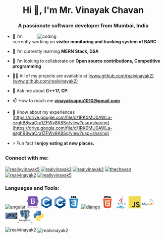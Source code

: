 <h1 align="center">Hi 👋, I'm Mr. Vinayak Chavan</h1>
<h3 align="center">A passionate software developer from Mumbai, India</h3>

<img align="right" alt="coding" width="400" src="https://img.freepik.com/premium-vector/programmer-work-workspace-office-concept_163786-50.jpg?w=2000"></img>
- 🔭 I’m currently working on **visitor monitoring and tracking system of BARC**

- 🌱 I’m currently learning **MERN Stack, DSA**

- 👯 I’m looking to collaborate on **Open source contributions, Competitive programming**

- 👨‍💻 All of my projects are available at [www.github.com/realvinayak2](www.github.com/realvinayak2)

- 💬 Ask me about **C++17, CP.**

- 📫 How to reach me **vinayaksapna1010@gmail.com**

- 📄 Know about my experiences [https://drive.google.com/file/d/1RK0MU0AWLa-ezghB8waCra1ZFWv8K8Sg/view?usp=sharing](https://drive.google.com/file/d/1RK0MU0AWLa-ezghB8waCra1ZFWv8K8Sg/view?usp=sharing)

- ⚡ Fun fact **I enjoy eating at new places.**

<h3 align="left">Connect with me:</h3>
<p align="left">
<a href="https://twitter.com/reallyvinayak5" target="blank"><img align="center" src="https://raw.githubusercontent.com/rahuldkjain/github-profile-readme-generator/master/src/images/icons/Social/twitter.svg" alt="reallyvinayak5" height="30" width="40" /></a>
<a href="https://linkedin.com/in/realvinayak2" target="blank"><img align="center" src="https://raw.githubusercontent.com/rahuldkjain/github-profile-readme-generator/master/src/images/icons/Social/linked-in-alt.svg" alt="realvinayak2" height="30" width="40" /></a>
<a href="https://instagram.com/realvinayak2" target="blank"><img align="center" src="https://raw.githubusercontent.com/rahuldkjain/github-profile-readme-generator/master/src/images/icons/Social/instagram.svg" alt="realvinayak2" height="30" width="40" /></a>
<a href="https://www.codechef.com/users/thechavan" target="blank"><img align="center" src="https://cdn.jsdelivr.net/npm/simple-icons@3.1.0/icons/codechef.svg" alt="thechavan" height="30" width="40" /></a>
<a href="https://www.hackerrank.com/realvinayak2" target="blank"><img align="center" src="https://raw.githubusercontent.com/rahuldkjain/github-profile-readme-generator/master/src/images/icons/Social/hackerrank.svg" alt="realvinayak2" height="30" width="40" /></a>
<a href="https://www.leetcode.com/reallyvinayak5" target="blank"><img align="center" src="https://raw.githubusercontent.com/rahuldkjain/github-profile-readme-generator/master/src/images/icons/Social/leet-code.svg" alt="reallyvinayak5" height="30" width="40" /></a>
</p>

<h3 align="left">Languages and Tools:</h3>
<p align="left"> <a href="https://angular.io" target="_blank" rel="noreferrer"> <img src="https://angular.io/assets/images/logos/angular/angular.svg" alt="angular" width="40" height="40"/> </a> <a href="https://getbootstrap.com" target="_blank" rel="noreferrer"> <img src="https://raw.githubusercontent.com/devicons/devicon/master/icons/bootstrap/bootstrap-plain-wordmark.svg" alt="bootstrap" width="40" height="40"/> </a> <a href="https://www.cprogramming.com/" target="_blank" rel="noreferrer"> <img src="https://raw.githubusercontent.com/devicons/devicon/master/icons/c/c-original.svg" alt="c" width="40" height="40"/> </a> <a href="https://www.w3schools.com/cpp/" target="_blank" rel="noreferrer"> <img src="https://raw.githubusercontent.com/devicons/devicon/master/icons/cplusplus/cplusplus-original.svg" alt="cplusplus" width="40" height="40"/> </a> <a href="https://www.w3schools.com/css/" target="_blank" rel="noreferrer"> <img src="https://raw.githubusercontent.com/devicons/devicon/master/icons/css3/css3-original-wordmark.svg" alt="css3" width="40" height="40"/> </a> <a href="https://www.djangoproject.com/" target="_blank" rel="noreferrer"> <img src="https://cdn.worldvectorlogo.com/logos/django.svg" alt="django" width="40" height="40"/> </a> <a href="https://www.w3.org/html/" target="_blank" rel="noreferrer"> <img src="https://raw.githubusercontent.com/devicons/devicon/master/icons/html5/html5-original-wordmark.svg" alt="html5" width="40" height="40"/> </a> <a href="https://www.java.com" target="_blank" rel="noreferrer"> <img src="https://raw.githubusercontent.com/devicons/devicon/master/icons/java/java-original.svg" alt="java" width="40" height="40"/> </a> <a href="https://developer.mozilla.org/en-US/docs/Web/JavaScript" target="_blank" rel="noreferrer"> <img src="https://raw.githubusercontent.com/devicons/devicon/master/icons/javascript/javascript-original.svg" alt="javascript" width="40" height="40"/> </a> <a href="https://www.mysql.com/" target="_blank" rel="noreferrer"> <img src="https://raw.githubusercontent.com/devicons/devicon/master/icons/mysql/mysql-original-wordmark.svg" alt="mysql" width="40" height="40"/> </a> <a href="https://www.php.net" target="_blank" rel="noreferrer"> <img src="https://raw.githubusercontent.com/devicons/devicon/master/icons/php/php-original.svg" alt="php" width="40" height="40"/> </a> <a href="https://www.postgresql.org" target="_blank" rel="noreferrer"> <img src="https://raw.githubusercontent.com/devicons/devicon/master/icons/postgresql/postgresql-original-wordmark.svg" alt="postgresql" width="40" height="40"/> </a> <a href="https://www.python.org" target="_blank" rel="noreferrer"> <img src="https://raw.githubusercontent.com/devicons/devicon/master/icons/python/python-original.svg" alt="python" width="40" height="40"/> </a> </p>

<p><img align="left" src="https://github-readme-stats.vercel.app/api/top-langs?username=realvinayak2&show_icons=true&locale=en&layout=compact" alt="realvinayak2" /></p>

<p>&nbsp;<img align="center" src="https://github-readme-stats.vercel.app/api?username=realvinayak2&show_icons=true&locale=en" alt="realvinayak2" /></p>
